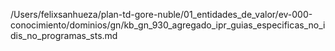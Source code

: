 /Users/felixsanhueza/plan-td-gore-nuble/01_entidades_de_valor/ev-000-conocimiento/dominios/gn/kb_gn_930_agregado_ipr_guias_especificas_no_idis_no_programas_sts.md